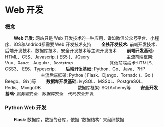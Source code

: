 # Web 开发
### 概念
&emsp;&emsp;**Web 开发:** 网站只是 Web 开发技术的一种应用，诸如微信公众号平台、小程序、iOS和Andriod都需要 Web 开发技术支持
&emsp;&emsp;**全栈开发技术:** 前端开发技术、后端开发技术、数据库技术、安全开发技术等主流开发技术
&emsp;&emsp;**前端开发基础:** HTML、CSS、Javascript ( ES5 )、JQuery
&emsp;&emsp;&emsp;&emsp;&emsp;&emsp;&emsp;&emsp; 主流前端框架: Vue、React、Augular、Bootstrap
&emsp;&emsp;&emsp;&emsp;&emsp;&emsp;&emsp;&emsp; 其他前端技术:HTML5、CSS3、 ES6、Typescript
&emsp;&emsp;**后端开发基础:** Python、Go、Java、PHP
&emsp;&emsp;&emsp;&emsp;&emsp;&emsp;&emsp;&emsp; 主流后端框架: Python ( Flask、Django、Tornado )、Go ( Beego、Gin )等
&emsp;&emsp;**数据库开发基础:** MySQL、MSSQL、PostgreSQL、Redis、MongoDB
&emsp;&emsp;&emsp;&emsp;&emsp;&emsp;&emsp;&emsp; 数据库框架: SQLAchemy等
&emsp;&emsp;**安全开发基础:** 服务器安全、数据库安全、代码安全开发

### Python Web 开发
&emsp;&emsp;**Flask:** 数据库，数据的仓库，依据 "数据结构" 来组织数据





